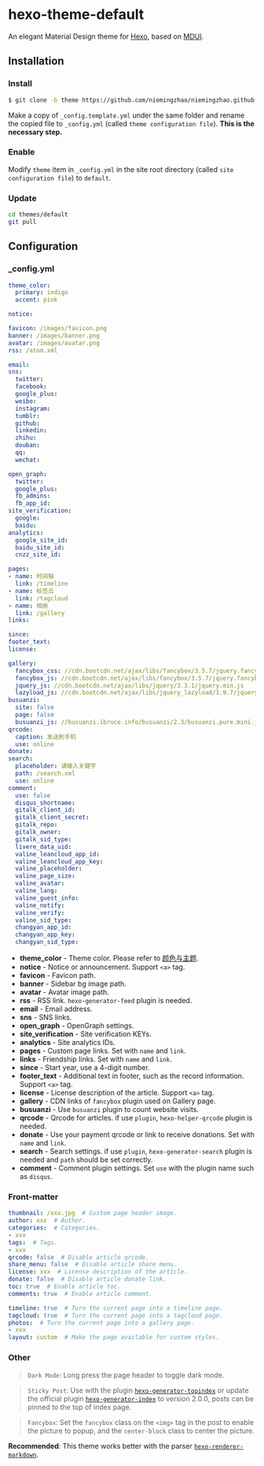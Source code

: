 # hexo-theme-default

An elegant Material Design theme for [Hexo](https://hexo.io/), based on [MDUI](https://www.mdui.org/).

## Installation

### Install

``` bash
$ git clone -b theme https://github.com/niemingzhao/niemingzhao.github.io.git themes/default
```

Make a copy of `_config.template.yml` under the same folder and rename the copied file to `_config.yml` (called `theme configuration file`). **This is the necessary step.**

### Enable

Modify `theme` item in `_config.yml` in the site root directory (called `site configuration file`) to `default`.

### Update

``` bash
cd themes/default
git pull
```

## Configuration

### _config.yml

``` yml
theme_color:
  primary: indigo
  accent: pink

notice:

favicon: /images/favicon.png
banner: /images/banner.png
avatar: /images/avatar.png
rss: /atom.xml

email:
sns:
  twitter:
  facebook:
  google_plus:
  weibo:
  instagram:
  tumblr:
  github:
  linkedin:
  zhihu:
  douban:
  qq:
  wechat:

open_graph:
  twitter:
  google_plus:
  fb_admins:
  fb_app_id:
site_verification:
  google:
  baidu:
analytics:
  google_site_id:
  baidu_site_id:
  cnzz_site_id:

pages:
- name: 时间轴
  link: /timeline
- name: 标签云
  link: /tagcloud
- name: 相册
  link: /gallery
links:

since:
footer_text:
license:

gallery:
  fancybox_css: //cdn.bootcdn.net/ajax/libs/fancybox/3.5.7/jquery.fancybox.min.css
  fancybox_js: //cdn.bootcdn.net/ajax/libs/fancybox/3.5.7/jquery.fancybox.min.js
  jquery_js: //cdn.bootcdn.net/ajax/libs/jquery/3.3.1/jquery.min.js
  lazyload_js: //cdn.bootcdn.net/ajax/libs/jquery_lazyload/1.9.7/jquery.lazyload.min.js
busuanzi:
  site: false
  page: false
  busuanzi_js: //busuanzi.ibruce.info/busuanzi/2.3/busuanzi.pure.mini.js
qrcode:
  caption: 发送到手机
  use: online
donate:
search:
  placeholder: 请输入关键字
  path: /search.xml
  use: online
comment:
  use: false
  disqus_shortname:
  gitalk_client_id:
  gitalk_client_secret:
  gitalk_repo:
  gitalk_owner:
  gitalk_sid_type:
  livere_data_uid:
  valine_leancloud_app_id:
  valine_leancloud_app_key:
  valine_placeholder:
  valine_page_size:
  valine_avatar:
  valine_lang:
  valine_guest_info:
  valine_notify:
  valine_verify:
  valine_sid_type:
  changyan_app_id:
  changyan_app_key:
  changyan_sid_type:
```

- **theme_color** - Theme color. Please refer to [颜色与主题](https://www.mdui.org/docs/color).
- **notice** - Notice or announcement. Support `<a>` tag.
- **favicon** - Favicon path.
- **banner** - Sidebar bg image path.
- **avatar** - Avatar image path.
- **rss** - RSS link. `hexo-generator-feed` plugin is needed.
- **email** - Email address.
- **sns** - SNS links.
- **open_graph** - OpenGraph settings.
- **site_verification** - Site verification KEYs.
- **analytics** - Site analytics IDs.
- **pages** - Custom page links. Set with `name` and `link`.
- **links** - Friendship links. Set with `name` and `link`.
- **since** - Start year, use a 4-digit number.
- **footer_text** - Additional text in footer, such as the record information. Support `<a>` tag.
- **license** - License description of the article. Support `<a>` tag.
- **gallery** - CDN links of `fancybox` plugin used on Gallery page.
- **busuanzi** - Use `busuanzi` plugin to count website visits.
- **qrcode** - Qrcode for articles. if use `plugin`, `hexo-helper-qrcode` plugin is needed.
- **donate** - Use your payment qrcode or link to receive donations. Set with `name` and `link`.
- **search** - Search settings. if use `plugin`, `hexo-generator-search` plugin is needed and `path` should be set correctly.
- **comment** - Comment plugin settings. Set `use` with the plugin name such as `disqus`.

### Front-matter

``` yml
thumbnail: /xxx.jpg  # Custom page header image.
author: xxx  # Author.
categories:  # Categories.
- xxx
tags:  # Tags.
- xxx
qrcode: false  # Disable article qrcode.
share_menu: false  # Disable article share menu.
license: xxx  # License description of the article.
donate: false  # Disable article donate link.
toc: true  # Enable article toc.
comments: true  # Enable article comment.

timeline: true  # Turn the current page into a timeline page.
tagcloud: true  # Turn the current page into a tagcloud page.
photos:  # Turn the current page into a gallery page.
- xxx
layout: custom  # Make the page available for custom styles.
```

### Other

> `Dark Mode`: Long press the page header to toggle dark mode.

> `Sticky Post`: Use with the plugin [`hexo-generator-topindex`](https://github.com/amlove2/hexo-generator-topindex) or update the official plugin [`hexo-generator-index`](https://github.com/hexojs/hexo-generator-index) to version 2.0.0, posts can be pinned to the top of index page.

> `Fancybox`: Set the `fancybox` class on the `<img>` tag in the post to enable the picture to popup, and the `center-block` class to center the picture.

**Recommended**: This theme works better with the parser [`hexo-renderer-markdown`](https://github.com/niemingzhao/hexo-renderer-markdown).
